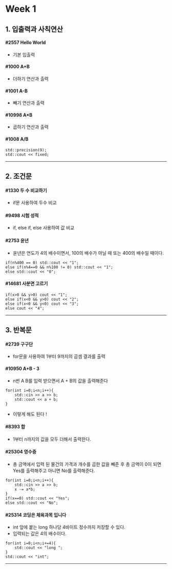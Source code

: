 # Week 1

## 1. 입출력과 사칙연산
#### #2557 Hello World
- 기본 입출력

#### #1000 A+B
- 더하기 연산과 출력

#### #1001 A-B
- 빼기 연산과 출력
 
#### #10998 A×B
- 곱하기 연산과 출력

#### #1008 A/B
```
std::precision(9);
std::cout << fixed;
```
---

## 2. 조건문
#### #1330 두 수 비교하기
- if문 사용하여 두수 비교

#### #9498 시험 성적
- if, else if, else 사용하여 값 비교

#### #2753 윤년
- 윤년은 연도가 4의 배수이면서, 100의 배수가 아닐 때 또는 400의 배수일 때이다.

```
if(n%400 == 0) std::cout << "1";
else if(n%4==0 && n%100 != 0) std::cout << "1";
else std::cout << "0";
```
#### #14681 사분면 고르기
~~~
if(x>0 && y>0) cout << "1";
else if(x<0 && y>0) cout << "2";
else if(x<0 && y<0) cout << "3";
else cout << "4";
~~~
---
## 3. 반복문
#### #2739 구구단
- for문을 사용하여 1부터 9까지의 곱셈 결과를 출력
#### #10950 A+B - 3
- n번 A B를 입력 받으면서 A + B의 값을 출력해준다
~~~
for(int i=0;i<n;i++){
    std::cin >> a >> b;
    std::cout << a + b;
}
~~~
- 이렇게 해도 된다 !
#### #8393 합
- 1부터 n까지의 값을 모두 더해서 출력한다.
#### #25304 영수증
- 총 금액에서 입력 된 물건의 가격과 개수를 곱한 값을 빼준 후 총 금액이 0이 되면 Yes를 출력해주고 아니면 No를 출력해준다.
~~~
for(int i=0;i<n;i++){
    std::cin >> a >> b;
    x -= a*b;
}
if(x==0) std::cout << "Yes";
else std::cout << "No";
~~~
#### #25314 코딩은 체육과목 입니다
- int 앞에 붙는 long 하나당 4바이트 정수까지 저장할 수 있다.
- 입력되는 값은 4의 배수이다.
~~~
for(int i=0;i<n;i+=4){
    std::cout << "long ";
}
std::cout << "int";
~~~
---

